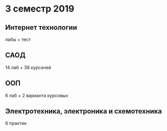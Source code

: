 # 3 семестр 2019

## Интернет технологии
лабы + тест

## САОД
14 лаб + 38 курсачей

## ООП
6 лаб + 2 варианта курсовых

## Электротехника, электроника и схемотехника
6 практик
